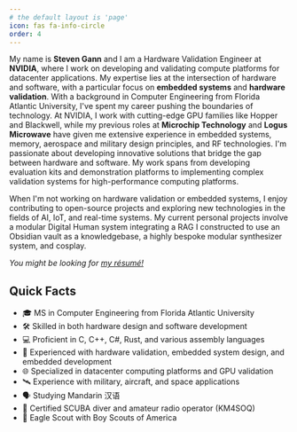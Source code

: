 ```yaml
---
# the default layout is 'page'
icon: fas fa-info-circle
order: 4
---
```


My name is **Steven Gann** and I am a Hardware Validation Engineer at **NVIDIA**, where I work on developing and validating compute platforms for datacenter applications. My expertise lies at the intersection of hardware and software, with a particular focus on **embedded systems** and **hardware validation**. With a background in Computer Engineering from Florida Atlantic University, I've spent my career pushing the boundaries of technology. At NVIDIA, I work with cutting-edge GPU families like Hopper and Blackwell, while my previous roles at **Microchip Technology** and **Logus Microwave** have given me extensive experience in embedded systems, memory, aerospace and military design principles, and RF technologies. I'm passionate about developing innovative solutions that bridge the gap between hardware and software. My work spans from developing evaluation kits and demonstration platforms to implementing complex validation systems for high-performance computing platforms.

When I'm not working on hardware validation or embedded systems, I enjoy contributing to open-source projects and exploring new technologies in the fields of AI, IoT, and real-time systems. My current personal projects involve a modular Digital Human system integrating a RAG I constructed to use an Obsidian vault as a knowledgebase, a highly bespoke modular synthesizer system, and cosplay.

_You might be looking for [my résumé!](https://stevengann.com/resume/)_

## Quick Facts

- 🎓 MS in Computer Engineering from Florida Atlantic University
- 🛠️ Skilled in both hardware design and software development
- 💻 Proficient in C, C++, C#, Rust, and various assembly languages
- 🔧 Experienced with hardware validation, embedded system design, and embedded development
- 🌐 Specialized in datacenter computing platforms and GPU validation
- 🛰️ Experience with military, aircraft, and space applications
- 🗣️ Studying Mandarin 汉语
- 🏃 Certified SCUBA diver and amateur radio operator (KM4SOQ) 
- 🦅 Eagle Scout with Boy Scouts of America